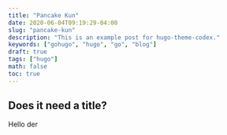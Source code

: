 ```yaml
---
title: "Pancake Kun"
date: 2020-06-04T09:19:29-04:00
slug: "pancake-kun"
description: "This is an example post for hugo-theme-codex."
keywords: ["gohugo", "hugo", "go", "blog"]
draft: true
tags: ["hugo"]
math: false
toc: true
---
```


## Does it need a title?

Hello der